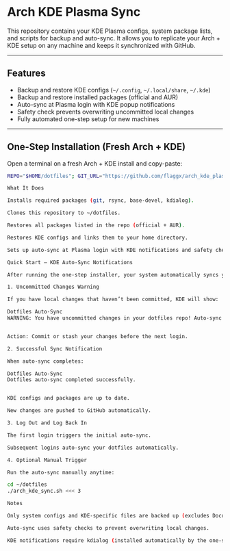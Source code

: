# Arch KDE Plasma Sync

This repository contains your KDE Plasma configs, system package lists, and scripts for backup and auto-sync. It allows you to replicate your Arch + KDE setup on any machine and keeps it synchronized with GitHub.

---

## Features

- Backup and restore KDE configs (`~/.config`, `~/.local/share`, `~/.kde`)  
- Backup and restore installed packages (official and AUR)  
- Auto-sync at Plasma login with KDE popup notifications  
- Safety check prevents overwriting uncommitted local changes  
- Fully automated one-step setup for new machines  

---

## One-Step Installation (Fresh Arch + KDE)

Open a terminal on a fresh Arch + KDE install and copy-paste:

```bash
REPO="$HOME/dotfiles"; GIT_URL="https://github.com/flaggx/arch_kde_plasma_sync"; sudo pacman -Sy --needed --noconfirm git rsync base-devel kdialog && [ ! -d "$REPO" ] && git clone "$GIT_URL" "$REPO"; cd "$REPO"; chmod +x arch_kde_sync.sh; ./arch_kde_sync.sh <<< 2; ./arch_kde_sync.sh <<< 3

What It Does

Installs required packages (git, rsync, base-devel, kdialog).

Clones this repository to ~/dotfiles.

Restores all packages listed in the repo (official + AUR).

Restores KDE configs and links them to your home directory.

Sets up auto-sync at Plasma login with KDE notifications and safety checks.

Quick Start – KDE Auto-Sync Notifications

After running the one-step installer, your system automatically syncs your dotfiles every time you log into KDE Plasma.

1. Uncommitted Changes Warning

If you have local changes that haven’t been committed, KDE will show:

Dotfiles Auto-Sync
WARNING: You have uncommitted changes in your dotfiles repo! Auto-sync skipped.


Action: Commit or stash your changes before the next login.

2. Successful Sync Notification

When auto-sync completes:

Dotfiles Auto-Sync
Dotfiles auto-sync completed successfully.


KDE configs and packages are up to date.

New changes are pushed to GitHub automatically.

3. Log Out and Log Back In

The first login triggers the initial auto-sync.

Subsequent logins auto-sync your dotfiles automatically.

4. Optional Manual Trigger

Run the auto-sync manually anytime:

cd ~/dotfiles
./arch_kde_sync.sh <<< 3

Notes

Only system configs and KDE-specific files are backed up (excludes Documents, Downloads, Pictures).

Auto-sync uses safety checks to prevent overwriting local changes.

KDE notifications require kdialog (installed automatically by the one-step installer).
